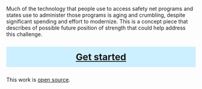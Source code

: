 Much of the technology that people use to access safety net programs and states use to administer those programs is aging and crumbling, despite significant spending and effort to modernize. This is a concept piece that describes of possible future position of strength that could help address this challenge.

<span style="background-color:#ccf0ff;text-align:center;display:block;color:white;font-size:1.75em;padding-left:1em;padding-right:1em;padding-top:.5em;padding-bottom:.5em;margin-top:1em;margin-bottom:1em;font-weight:bold"><a href="concept.md">Get started</a></span>

This work is [open source](license.md).
